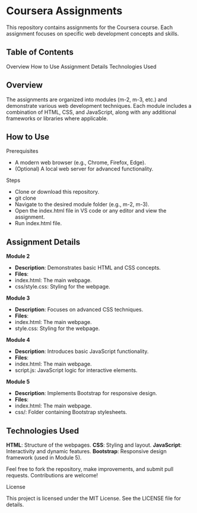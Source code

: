 # Coursera Assignments

This repository contains assignments for the Coursera course. Each assignment focuses on specific web development concepts and skills.

## Table of Contents

Overview
How to Use
Assignment Details
Technologies Used

## Overview

The assignments are organized into modules (m-2, m-3, etc.) and demonstrate various web development techniques. Each module includes a combination of HTML, CSS, and JavaScript, along with any additional frameworks or libraries where applicable.

## How to Use

Prerequisites
 - A modern web browser (e.g., Chrome, Firefox, Edge).
 - (Optional) A local web server for advanced functionality.

Steps
 - Clone or download this repository.
 - git clone 
 - Navigate to the desired module folder (e.g., m-2, m-3).
 - Open the index.html file in VS code or any editor and view the assignment.
 - Run index.html file.

## Assignment Details

**Module 2**
- **Description**: Demonstrates basic HTML and CSS concepts.
- **Files**:
 - index.html: The main webpage.
 - css/style.css: Styling for the webpage.

**Module 3**
- **Description**: Focuses on advanced CSS techniques.
- **Files**:
 - index.html: The main webpage.
 - style.css: Styling for the webpage.

**Module 4**
- **Description**: Introduces basic JavaScript functionality.
- **Files**:
 - index.html: The main webpage.
 - script.js: JavaScript logic for interactive elements.

**Module 5**
- **Description**: Implements Bootstrap for responsive design.
- **Files**:
 - index.html: The main webpage.
 - css/: Folder containing Bootstrap stylesheets.

## Technologies Used

**HTML**: Structure of the webpages.
**CSS**: Styling and layout.
**JavaScript**: Interactivity and dynamic features.
**Bootstrap**: Responsive design framework (used in Module 5).

Feel free to fork the repository, make improvements, and submit pull requests. Contributions are welcome!

License

This project is licensed under the MIT License. See the LICENSE file for details.

